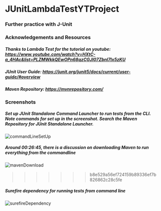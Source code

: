 # JUnitLambdaTestYTProject

### Further practice with J-Unit

### Acknowledgements and Resources

##### Thanks to Lambda Test for the tutorial on youtube: https://www.youtube.com/watch?v=HXtC-a_4HAc&list=PLZMWkkQEwOPn68qzCGJl07ZbnI7Ix5zKU
##### JUnit User Guide: https://junit.org/junit5/docs/current/user-guide/#overview
##### Maven Repository: https://mvnrepository.com/

### Screenshots

##### Set up JUnit Standalone Command Launcher to run tests from the CLI. Note commands for set up in the screenshot. Search the Maven Repository for JUnit Standalone Launcher.

![commandLineSetUp](https://user-images.githubusercontent.com/59940368/205166616-0fb05ceb-2071-4d15-a79a-f57447a1df9d.png)

##### Around 00:26:45, there is a discussion on downloading Maven to run everything from the commandline

![mavenDownload](https://user-images.githubusercontent.com/59940368/205166661-e2c06e0e-01db-4f2d-b1aa-af8b41817278.png)
>>>>>>> b8e529a56ef724159b89336ef7b826862c28c5fe

##### Surefire dependency for running tests from command line

![surefireDependency](https://user-images.githubusercontent.com/59940368/205166681-dc5a20ea-4ef0-402b-bbaa-0790b1936173.png)

